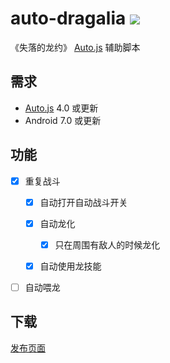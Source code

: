 # auto-dragalia [![](https://travis-ci.org/NateScarlet/auto-dragalia.svg?branch=master)](https://travis-ci.org/NateScarlet/auto-dragalia)

《失落的龙约》 [Auto.js] 辅助脚本

## 需求

- [Auto.js] 4.0 或更新
- Android 7.0 或更新

## 功能

- [x] 重复战斗

  - [x] 自动打开自动战斗开关

  - [x] 自动龙化

    - [x] 只在周围有敌人的时候龙化

  - [x] 自动使用龙技能

- [ ] 自动喂龙

## 下载

[发布页面](https://github.com/NateScarlet/auto-dragalia/releases)

[auto.js]: https://github.com/hyb1996/Auto.js

